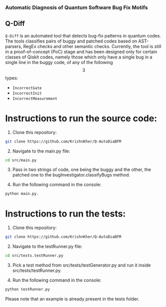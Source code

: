 ### Automatic Diagnosis of Quantum Software Bug Fix Motifs

## Q-Diff
```Q-Diff``` is an automated tool that detects bug-fix patterns in quantum codes. The tools classifies pairs of buggy and patched codes based on AST-parsers, RegEx checks and other semantic checks. Currently, the tool is still in a proof-of-concept (PoC) stage and has been designed only for certain classes of Qiskit codes, namely those which only have a single bug in a single line in the buggy code, of any of the following $$3$$ types:
- ```IncorrectGate```
- ```IncorrectInit```
- ```IncorrectMeasurement```

# Instructions to run the source code:

1. Clone this repository:

```bash
git clone https://github.com/KrishnKher/Q-AutoDiaBFM
```

2. Navigate to the main.py file:

```bash
cd src/main.py
```

3. Pass in two strings of code, one being the buggy and the other, the patched one to the bugInvestigator.classifyBugs method.

4. Run the following command in the console:

```bash
python main.py.
```
  
 # Instructions to run the tests:
 
1. Clone this repository:

```bash
git clone https://github.com/KrishnKher/Q-AutoDiaBFM
```

2. Navigate to the testRunner.py file:

```bash
cd src/tests.testRunner.py
```

3. Pick a test method from src/tests/testGenerator.py and run it inside src/tests/testRunner.py.

4. Run the following command in the console:

```bash
python testRunner.py
```
  
  Please note that an example is already present in the tests folder.
